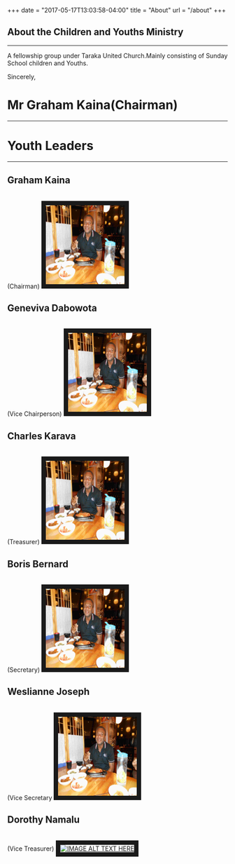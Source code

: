 +++
date = "2017-05-17T13:03:58-04:00"
title = "About"
url = "/about"
+++

## About the Children and Youths Ministry

---
A fellowship group under Taraka United Church.Mainly consisting of Sunday School children and Youths.

Sincerely,
# Mr Graham Kaina(Chairman)
---
# Youth Leaders
---



<div class="image-container">
<div>
<h2>Graham Kaina</h2><br>(Chairman)
<a href="#" target="_blank"><img class="leader-image" src="/img/gallery/anapitalai.jpg" 
alt="IMAGE ALT TEXT HERE" width="180" height="180" border="10" /></a>
</div>

<div>
<h2>Geneviva Dabowota</h2><br>(Vice Chairperson)
<a href="https://www.google.com.pg" target="_blank"><img class="leader-image"  src="/img/gallery/anapitalai.jpg" 
alt="IMAGE ALT TEXT HERE" width="180" height="180" border="10" /></a>
</div>
<div>
<h2>Charles Karava</h2><br>(Treasurer)
<a href="#" target="_blank"><img class="leader-image"  src="/img/gallery/anapitalai.jpg" 
alt="IMAGE ALT TEXT HERE" width="180" height="180" border="10" /></a>
</div>

<div>
<h2>Boris Bernard</h2><br>(Secretary)
<a href="#" target="_blank"><img class="leader-image" src="/img/gallery/anapitalai.jpg" 
alt="IMAGE ALT TEXT HERE" width="180" height="180" border="10" /></a>
</div>

<div>
<h2>Weslianne Joseph</h2><br>(Vice Secretary
<a href="#" target="_blank"><img class="leader-image" src="/img/gallery/anapitalai.jpg" 
alt="IMAGE ALT TEXT HERE" width="180" height="180" border="10" /></a>
</div>


<div>
<h2>Dorothy Namalu</h2><br>(Vice Treasurer)
<a href="#" target="_blank"><img class="leader-image"  src="/img/gallery/apec.jpg" 
alt="IMAGE ALT TEXT HERE" width="180" height="180" border="10" /></a>
</div>

